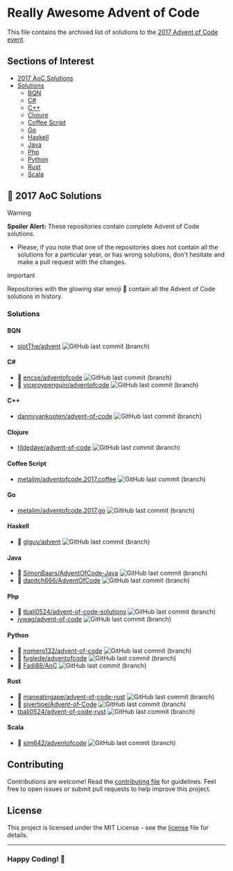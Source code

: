 # Really Awesome Advent of Code

This file contains the archived list of solutions to the [2017 Advent of Code event](https://adventofcode.com/2017).

## Sections of Interest

<!-- no toc -->
- [2017 AoC Solutions](#-2017-aoc-solutions)
- [Solutions](#solutions)
    - [BQN](#bqn)
    - [C\#](#c)
    - [C++](#c-1)
    - [Clojure](#clojure)
    - [Coffee Script](#coffee-script)
    - [Go](#go)
    - [Haskell](#haskell)
    - [Java](#java)
    - [Php](#php)
    - [Python](#python)
    - [Rust](#rust)
    - [Scala](#scala)

## 🎄 2017 AoC Solutions

> [!WARNING]
> **Spoiler Alert:** These repositories contain complete Advent of Code solutions.
>
> - Please, if you note that one of the repositories does not contain all the solutions for a particular year, or has
> wrong solutions, don't hesitate and make a pull request with the changes.

> [!IMPORTANT]
> Repositories with the glowing star emoji 🌟 contain all the Advent of Code solutions in history.

### Solutions

#### BQN

- [slotThe/advent](https://github.com/slotThe/advent) ![GitHub last commit (branch)](https://img.shields.io/github/last-commit/slotThe/advent/master)

#### C\#

- 🌟 [encse/adventofcode](https://github.com/encse/adventofcode) ![GitHub last commit (branch)](https://img.shields.io/github/last-commit/encse/adventofcode/master)
- 🌟 [viceroypenguin/adventofcode](https://github.com/viceroypenguin/adventofcode) ![GitHub last commit (branch)](https://img.shields.io/github/last-commit/viceroypenguin/adventofcode/master)

#### C++

- [dannyvankooten/advent-of-code](https://github.com/dannyvankooten/advent-of-code) ![GitHub last commit (branch)](https://img.shields.io/github/last-commit/dannyvankooten/advent-of-code/main)

#### Clojure

- [tildedave/advent-of-code](https://github.com/tildedave/advent-of-code) ![GitHub last commit (branch)](https://img.shields.io/github/last-commit/tildedave/advent-of-code/main)

#### Coffee Script

- [metalim/adventofcode.2017.coffee](https://github.com/metalim/adventofcode.2017.coffee) ![GitHub last commit (branch)](https://img.shields.io/github/last-commit/metalim/adventofcode.2017.coffee/master)

#### Go

- [metalim/adventofcode.2017.go](https://github.com/metalim/adventofcode.2017.go) ![GitHub last commit (branch)](https://img.shields.io/github/last-commit/metalim/adventofcode.2017.go/master)

#### Haskell

- 🌟 [glguy/advent](https://github.com/glguy/advent) ![GitHub last commit (branch)](https://img.shields.io/github/last-commit/glguy/advent/main)

#### Java

- 🌟 [SimonBaars/AdventOfCode-Java](https://github.com/SimonBaars/AdventOfCode-Java) ![GitHub last commit (branch)](https://img.shields.io/github/last-commit/SimonBaars/AdventOfCode-Java/master)
- 🌟 [dapitch666/AdventOfCode](https://github.com/dapitch666/AdventOfCode) ![GitHub last commit (branch)](https://img.shields.io/github/last-commit/dapitch666/AdventOfCode/main)

#### Php

- 🌟 [tbali0524/advent-of-code-solutions](https://github.com/tbali0524/advent-of-code-solutions) ![GitHub last commit (branch)](https://img.shields.io/github/last-commit/tbali0524/advent-of-code-solutions/main)
- [jvwag/advent-of-code](https://github.com/jvwag/advent-of-code) ![GitHub last commit (branch)](https://img.shields.io/github/last-commit/jvwag/advent-of-code/master)

#### Python

- 🌟 [jromero132/advent-of-code](https://github.com/jromero132/advent-of-code) ![GitHub last commit (branch)](https://img.shields.io/github/last-commit/jromero132/advent-of-code/master)
- 🌟 [fuglede/adventofcode](https://github.com/fuglede/adventofcode) ![GitHub last commit (branch)](https://img.shields.io/github/last-commit/fuglede/adventofcode/master)
- 🌟 [Fadi88/AoC](https://github.com/Fadi88/AoC) ![GitHub last commit (branch)](https://img.shields.io/github/last-commit/Fadi88/AoC/master)

#### Rust

- 🌟 [maneatingape/advent-of-code-rust](https://github.com/maneatingape/advent-of-code-rust) ![GitHub last commit (branch)](https://img.shields.io/github/last-commit/maneatingape/advent-of-code-rust/main)
- 🌟 [sivertjoe/Advent-of-Code](https://github.com/sivertjoe/Advent-of-Code) ![GitHub last commit (branch)](https://img.shields.io/github/last-commit/sivertjoe/Advent-of-Code/master)
- [tbali0524/advent-of-code-rust](https://github.com/tbali0524/advent-of-code-rust) ![GitHub last commit (branch)](https://img.shields.io/github/last-commit/tbali0524/advent-of-code-rust/main)

#### Scala

- 🌟 [sim642/adventofcode](https://github.com/sim642/adventofcode) ![GitHub last commit (branch)](https://img.shields.io/github/last-commit/sim642/adventofcode/master)

## Contributing

Contributions are welcome! Read the [contributing file](./contributing.md) for guidelines. Feel free to open issues or
submit pull requests to help improve this project.

## License

This project is licensed under the MIT License - see the [license](./license) file for details.

---

### **Happy Coding!** 🚀
